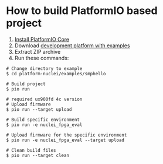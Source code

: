 How to build PlatformIO based project
=====================================

1. [Install PlatformIO Core](http://docs.platformio.org/page/core.html)
2. Download [development platform with examples](https://github.com/Nuclei-Software/platform-nuclei/archive/develop.zip)
3. Extract ZIP archive
4. Run these commands:

```shell
# Change directory to example
$ cd platform-nuclei/examples/smphello

# Build project
$ pio run

# required ux900fd 4c version
# Upload firmware
$ pio run --target upload

# Build specific environment
$ pio run -e nuclei_fpga_eval

# Upload firmware for the specific environment
$ pio run -e nuclei_fpga_eval --target upload

# Clean build files
$ pio run --target clean
```
